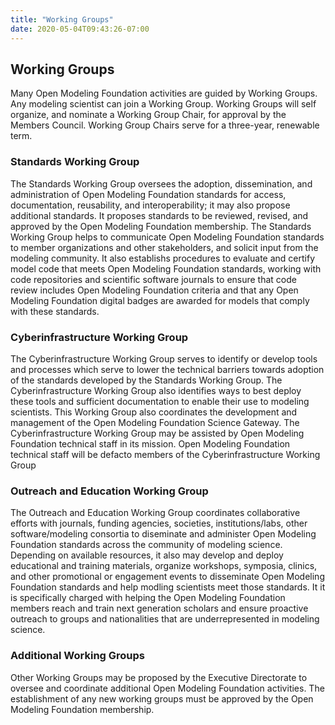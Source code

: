 ```yaml
---
title: "Working Groups"
date: 2020-05-04T09:43:26-07:00
---
```


## Working Groups

Many Open Modeling Foundation activities are guided by Working Groups. Any modeling scientist can join a Working Group. Working Groups will self organize, and nominate a Working Group Chair, for approval by the Members Council. Working Group Chairs serve for a three-year, renewable term.

### Standards Working Group

The Standards Working Group oversees the adoption, dissemination, and administration of Open Modeling Foundation standards for access, documentation, reusability, and interoperability; it may also propose additional standards. It proposes standards to be reviewed, revised, and approved by the Open Modeling Foundation membership. The Standards Working Group helps to communicate Open Modeling Foundation standards to member organizations and other stakeholders, and solicit input from the modeling community. It also establishs procedures to evaluate and certify model code that meets Open Modeling Foundation standards, working with code repositories and scientific software journals to ensure that code review includes Open Modeling Foundation criteria and that any Open Modeling Foundation digital badges are awarded for models that comply with these standards.

### Cyberinfrastructure Working Group

The Cyberinfrastructure Working Group serves to identify or develop tools and processes which serve to lower the technical barriers towards adoption of the standards developed by the Standards Working Group. The Cyberinfrastructure Working Group also identifies ways to best deploy these tools and sufficient documentation to enable their use to modeling scientists. This Working Group also coordinates the development and management of the Open Modeling Foundation Science Gateway. The Cyberinfrastructure Working Group may be assisted by Open Modeling Foundation technical staff in its mission. Open Modeling Foundation technical staff will be defacto members of the Cyberinfrastructure Working Group

### Outreach and Education Working Group

The Outreach and Education Working Group coordinates collaborative efforts with journals, funding agencies, societies, institutions/labs, other software/modeling consortia to diseminate and administer Open Modeling Foundation standards across the community of modeling science. Depending on available resources, it also may develop and deploy educational and training materials, organize workshops, symposia, clinics, and other promotional or engagement events to disseminate Open Modeling Foundation standards and help modling scientists meet those standards. It it is specifically charged with helping the Open Modeling Foundation members reach and train next generation scholars and ensure proactive outreach to groups and nationalities that are underrepresented in modeling science.

### Additional Working Groups

Other Working Groups may be proposed by the Executive Directorate to oversee and coordinate additional Open Modeling Foundation activities. The establishment of any new working groups must be approved by the Open Modeling Foundation membership.
